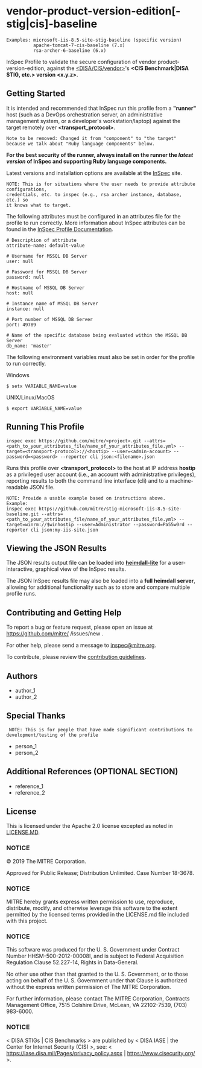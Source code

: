 # vendor-product-version-edition[-stig|cis]-baseline

    Examples: microsoft-iis-8.5-site-stig-baseline (specific version)
              apache-tomcat-7-cis-baseline (7.x)
              rsa-archer-6-baseline (6.x)

InSpec Profile to validate the secure configuration of vendor product-version-edition, against the [<DISA/CIS/vendor>](http://linktosite)'s **<CIS Benchmark|DISA STIG, etc.> version <x.y.z>**.

## Getting Started  
It is intended and recommended that InSpec run this profile from a __"runner"__ host (such as a DevOps orchestration server, an administrative management system, or a developer's workstation/laptop) against the target remotely over __<transport_protocol>__.

    Note to be removed: Changed it from "component" to "the target" because we talk about "Ruby language components" below. 
    
__For the best security of the runner, always install on the runner the _latest version_ of InSpec and supporting Ruby language components.__ 

Latest versions and installation options are available at the [InSpec](http://inspec.io/) site.

    NOTE: This is for situations where the user needs to provide attribute configurations, 
    credentials, etc. to inspec (e.g., rsa archer instance, database, etc.) so 
    it knows what to target. 
    
The following attributes must be configured in an attributes file for the profile to run correctly. More information about InSpec attributes can be found in the [InSpec Profile Documentation](https://www.inspec.io/docs/reference/profiles/).

```
# Description of attribute
attribute-name: default-value

# Username for MSSQL DB Server
user: null

# Password for MSSQL DB Server
password: null

# Hostname of MSSQL DB Server
host: null

# Instance name of MSSQL DB Server
instance: null

# Port number of MSSQL DB Server
port: 49789

# Name of the specific database being evaluated within the MSSQL DB Server
db_name: 'master'
```
The following environment variables must also be set in order for the profile to run correctly. 

Windows
```
$ setx VARIABLE_NAME=value
```

UNIX/Linux/MacOS
```
$ export VARIABLE_NAME=value
```

## Running This Profile

    inspec exec https://github.com/mitre/<project>.git --attrs=<path_to_your_attributes_file/name_of_your_attributes_file.yml> --target=<transport-protocol>://<hostip> --user=<admin-account> --password=<password> --reporter cli json:<filename>.json 

Runs this profile over __<transport_protocol>__ to the host at IP address __hostip__ as a privileged user account (i.e., an account with administrative privileges), reporting results to both the command line interface (cli) and to a machine-readable JSON file. 

    NOTE: Provide a usable example based on instructions above. 
    Example:
    inspec exec https://github.com/mitre/stig-microsoft-iis-8.5-site-baseline.git --attrs=<path_to_your_attributes_file/name_of_your_attributes_file.yml> --target=winrm://$winhostip --user=Administrator --password=Pa55w0rd --reporter cli json:my-iis-site.json 

## Viewing the JSON Results

The JSON results output file can be loaded into __[heimdall-lite](https://mitre.github.io/heimdall-lite/)__ for a user-interactive, graphical view of the InSpec results. 

The JSON InSpec results file may also be loaded into a __full heimdall server__, allowing for additional functionality such as to store and compare multiple profile runs.

## Contributing and Getting Help
To report a bug or feature request, please open an issue at https://github.com/mitre/ <project> /issues/new .

For other help, please send a message to [inspec@mitre.org](mailto:inspec@mitre.org).

To contribute, please review the [contribution guidelines](https://github.com/mitre/docs-mitre-inspec/blob/master/CONTRIBUTING.md).

## Authors
* author_1
* author_2

## Special Thanks 
     NOTE: This is for people that have made significant contributions to development/testing of the profile
* person_1
* person_2
 
## Additional References (OPTIONAL SECTION)
* reference_1
* reference_2

## License
This is licensed under the Apache 2.0 license excepted as noted in [LICENSE.MD](https://github.com/mitre/project/blob/master/LICENSE.md). 

### NOTICE

© 2019 The MITRE Corporation.

Approved for Public Release; Distribution Unlimited. Case Number 18-3678.  

### NOTICE
MITRE hereby grants express written permission to use, reproduce, distribute, modify, and otherwise leverage this software to the extent permitted by the licensed terms provided in the LICENSE.md file included with this project.

### NOTICE  

This software was produced for the U. S. Government under Contract Number HHSM-500-2012-00008I, and is subject to Federal Acquisition Regulation Clause 52.227-14, Rights in Data-General.  

No other use other than that granted to the U. S. Government, or to those acting on behalf of the U. S. Government under that Clause is authorized without the express written permission of The MITRE Corporation.

For further information, please contact The MITRE Corporation, Contracts Management Office, 7515 Colshire Drive, McLean, VA  22102-7539, (703) 983-6000.

### NOTICE
< DISA STIGs | CIS Benchmarks > are published by < DISA IASE | the Center for Internet Security (CIS) >, see: 
< https://iase.disa.mil/Pages/privacy_policy.aspx | https://www.cisecurity.org/ >.
